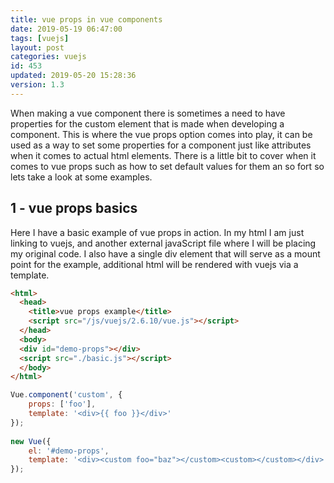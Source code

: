 ```yaml
---
title: vue props in vue components
date: 2019-05-19 06:47:00
tags: [vuejs]
layout: post
categories: vuejs
id: 453
updated: 2019-05-20 15:28:36
version: 1.3
---
```


When making a vue component there is sometimes a need to have properties for the custom element that is made when developing a component. This is where the vue props option comes into play, it can be used as a way to set some properties for a component just like attributes when it comes to actual html elements. There is a little bit to cover when it comes to vue props such as how to set default values for them an so fort so lets take a look at some examples.

<!-- more -->

## 1 - vue props basics

Here I have a basic example of vue props in action. In my html I am just linking to vuejs, and another external javaScript file where I will be placing my original code. I also have a single div element that will serve as a mount point for the example, additional html will be rendered with vuejs via a template.

```html
<html>
  <head>
    <title>vue props example</title>
    <script src="/js/vuejs/2.6.10/vue.js"></script>
  </head>
  <body>
  <div id="demo-props"></div>
  <script src="./basic.js"></script>
  </body>
</html>
```

```js
Vue.component('custom', {
    props: ['foo'],
    template: '<div>{{ foo }}</div>'
});
 
new Vue({
    el: '#demo-props',
    template: '<div><custom foo="baz"></custom><custom></custom></div>'
});
```